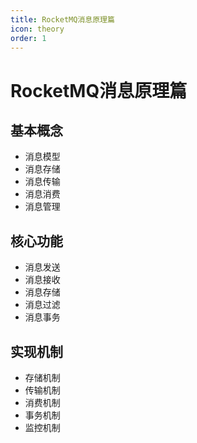 ```yaml
---
title: RocketMQ消息原理篇
icon: theory
order: 1
---
```


# RocketMQ消息原理篇

## 基本概念
- 消息模型
- 消息存储
- 消息传输
- 消息消费
- 消息管理

## 核心功能
- 消息发送
- 消息接收
- 消息存储
- 消息过滤
- 消息事务

## 实现机制
- 存储机制
- 传输机制
- 消费机制
- 事务机制
- 监控机制

## 最佳实践
- 设计规范
- 实现策略
- 优化方法
- 监控方案
- 维护建议
